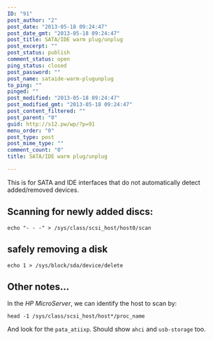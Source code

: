 ```yaml
---
ID: "91"
post_author: "2"
post_date: "2013-05-18 09:24:47"
post_date_gmt: "2013-05-18 09:24:47"
post_title: SATA/IDE warm plug/unplug
post_excerpt: ""
post_status: publish
comment_status: open
ping_status: closed
post_password: ""
post_name: sataide-warm-plugunplug
to_ping: ""
pinged: ""
post_modified: "2013-05-18 09:24:47"
post_modified_gmt: "2013-05-18 09:24:47"
post_content_filtered: ""
post_parent: "0"
guid: http://s12.pw/wp/?p=91
menu_order: "0"
post_type: post
post_mime_type: ""
comment_count: "0"
title: SATA/IDE warm plug/unplug

---
```


This is for SATA and IDE interfaces that do not automatically detect added/removed devices.

<h2>Scanning for newly added discs:</h2>

<pre><code>echo "- - -" &gt; /sys/class/scsi_host/host0/scan
</code></pre>

<h2>safely removing a disk</h2>

<pre><code>echo 1 &gt; /sys/block/sda/device/delete
</code></pre>

<h2>Other notes...</h2>

In the <em>HP MicroServer</em>, we can identify the host to scan by:

<pre><code>head -1 /sys/class/scsi_host/host*/proc_name
</code></pre>

And look for the <code>pata_atiixp</code>.  Should show <code>ahci</code> and <code>usb-storage</code> too.

